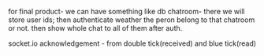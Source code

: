 for final product- 
we can have something like db chatroom- there we will store user ids; then authenticate weather the peron belong to that chatroom or not. then show whole chat to all of them after auth.


socket.io acknowledgement - from double tick(received) and blue tick(read)
